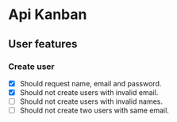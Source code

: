 # Api Kanban

## User features

### Create user
- [x] Should request name, email and password.
- [x] Should not create users with invalid email.
- [ ] Should not create users with invalid names.
- [ ] Should not create two users with same email.